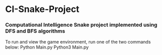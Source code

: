 # CI-Snake-Project
### Computational Intelligence Snake project implemented using DFS and BFS algorithms 
To run and view the game environment, run one of the two commands below:
Python Main.py 
Python3 Main.py 
